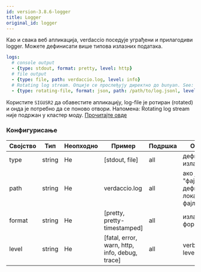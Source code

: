 ```yaml
---
id: version-3.8.6-logger
title: Logger
original_id: logger
---
```

Као и свака веб апликација, verdaccio поседује уграђени и прилагодиви logger. Можете дефинисати више типова излазних података.

```yaml
logs:
  # console output
  - {type: stdout, format: pretty, level: http}
  # file output
  - {type: file, path: verdaccio.log, level: info}
  # Rotating log stream. Опције се прослеђују директно до bunyan. See: https://github.com/trentm/node-bunyan#stream-type-rotating-file
  - {type: rotating-file, format: json, path: /path/to/log.jsonl, level: http, options: {period: 1d}}
```

Користите `SIGUSR2` да обавестите апликацију, log-file је ротиран (rotated) и онда је потребно да се поново отвори. Напомена: Rotating log stream није подржан у кластер моду. [Прочитајте овде](https://github.com/trentm/node-bunyan#stream-type-rotating-file)

### Конфигурисање

| Својство | Тип    | Неопходно | Пример                                         | Подршка | Опис                                       |
| -------- | ------ | --------- | ---------------------------------------------- | ------- | ------------------------------------------ |
| type     | string | Не        | [stdout, file]                                 | all     | дефинише излаз                             |
| path     | string | Не        | verdaccio.log                                  | all     | ако је тип "фајл", дефинише локацију фајла |
| format   | string | Не        | [pretty, pretty-timestamped]                   | all     | излазни формат                             |
| level    | string | Не        | [fatal, error, warn, http, info, debug, trace] | all     | verbose level                              |